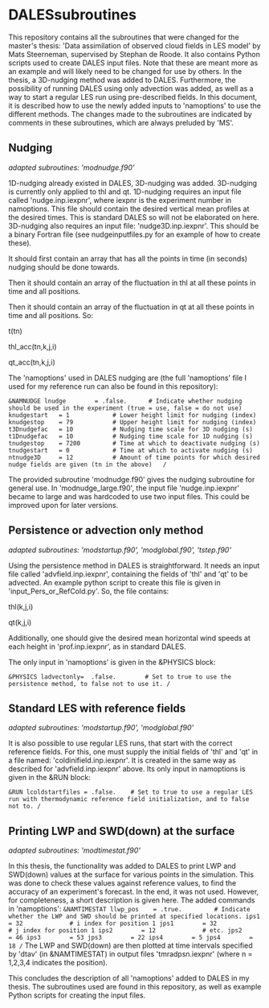 # DALESsubroutines
This repository contains all the subroutines that were changed for the master's thesis: 'Data assimilation of observed cloud fields in LES model' by Mats Steerneman, supervised by Stephan de Roode.
It also contains Python scripts used to create DALES input files. Note that these are meant more as an example and will likely need to be changed for use by others.
In the thesis, a 3D-nudging method was added to DALES. Furthermore, the possibility of running DALES using only advection was added, as well as a way to start a regular LES run using pre-described fields.
In this document, it is described how to use the newly added inputs to 'namoptions' to use the different methods. The changes made to the subroutines are indicated by comments in these subroutines, which are always preluded by 'MS'.

## Nudging 
*adapted subroutines: 'modnudge.f90'*

1D-nudging already existed in DALES, 3D-nudging was added. 3D-nudging is currently only applied to thl and qt. 1D-nudging requires an input file called 'nudge.inp.iexpnr', where iexpnr is the experiment number in namoptions.
This file should contain the desired vertical mean profiles at the desired times. This is standard DALES so will not be elaborated on here.  
3D-nudging also requires an input file: 'nudge3D.inp.iexpnr'. This should be a binary Fortran file (see nudgeinputfiles.py for an example of how to create these).

It should first contain an array that has all the points in time (in seconds) nudging should be done towards.

Then it should contain an array of the fluctuation in thl at all these points in time and all positions.

Then it should contain an array of the fluctuation in qt at all these points in time and all positions.
So:

t(tn)

thl_acc(tn,k,j,i)

qt_acc(tn,k,j,i)

The 'namoptions' used in DALES nudging are (the full 'namoptions' file I used for my reference run can also be found in this repository):

``
&NAMNUDGE
lnudge        = .false.      # Indicate whether nudging should be used in the experiment (true = use, false = do not use)  
knudgestart   = 1            # Lower height limit for nudging (index)  
knudgestop    = 79           # Upper height limit for nudging (index)  
t3Dnudgefac   = 10           # Nudging time scale for 3D nudging (s)  
t1Dnudgefac   = 10           # Nudging time scale for 1D nudging (s)  
tnudgestop    = 7200         # Time at which to deactivate nudging (s)   
tnudgestart   = 0            # Time at which to activate nudging (s)  
ntnudge3D     = 12           # Amount of time points for which desired nudge fields are given (tn in the above)  
/
``

The provided subroutine 'modnudge.f90' gives the nudging subroutine for general use. In 'modnudge_large.f90', the input file 'nudge.inp.iexpnr' became to large and was hardcoded to use two input files. This could be improved upon for later versions.

## Persistence or advection only method
*adapted subroutines: 'modstartup.f90', 'modglobal.f90', 'tstep.f90'*

Using the persistence method in DALES is straightforward. It needs an input file called 'advfield.inp.iexpnr', containing the fields of 'thl' and 'qt' to be advected. An example python script to create this file is given in 'input_Pers_or_RefCold.py'.
So, the file contains:

thl(k,j,i)

qt(k,j,i)

Additionally, one should give the desired mean horizontal wind speeds at each height in 'prof.inp.iexpnr', as in standard DALES.

The only input in 'namoptions' is given in the &PHYSICS block:

``
&PHYSICS
ladvectonly=  .false.        # Set to true to use the persistence method, to false not to use it.
/
``

## Standard LES with reference fields
*adapted subroutines: 'modstartup.f90', 'modglobal.f90'*

It is also possible to use regular LES runs, that start with the correct reference fields. For this, one must supply the initial fields of 'thl' and 'qt' in a file named: 'coldinifield.inp.iexpnr'. It is created in the same way as described for 'advfield.inp.iexpnr' above. Its only input in namoptions is given in the &RUN block:

``
&RUN
lcoldstartfiles = .false.    # Set to true to use a regular LES run with thermodynamic reference field initialization, and to false not to.
/
``

## Printing LWP and SWD(down) at the surface
*adapted subroutines: 'modtimestat.f90'*

In this thesis, the functionality was added to DALES to print LWP and SWD(down) values at the surface for various points in the simulation. This was done to check these values against reference values, to find the accuracy of an experiment's forecast. In the end, it was not used. However, for completeness, a short description is given here. The added commands in 'namoptions':
``
&NAMTIMESTAT
llwp_pos    = .true.         # Indicate whether the LWP and SWD should be printed at specified locations.
ips1        = 32             # i index for position 1
jps1        = 32             # j index for position 1
ips2        = 12             # etc.
jps2        = 46
ips3        = 53
jps3        = 22
ips4        = 5
jps4        = 18
/
``
The LWP and SWD(down) are then plotted at time intervals specified by 'dtav' (in &NAMTIMESTAT) in output files 'tmradpsn.iexpnr' (where n = 1,2,3,4 indicates the position).

This concludes the description of all 'namoptions' added to DALES in my thesis. The subroutines used are found in this repository, as well as example Python scripts for creating the input files.
